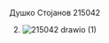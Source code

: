 Душко Стојанов 215042

2.
    ![215042 drawio (1)](https://github.com/dulestojanov/SI_2024_lab2_215042/assets/166952471/cc8347bc-4d11-4953-89e4-86ce7cde2875)
